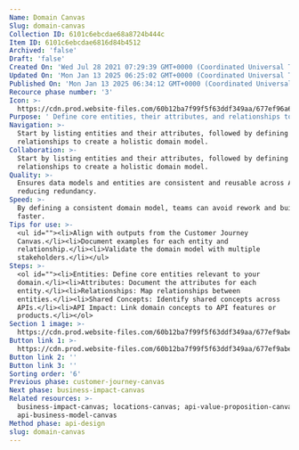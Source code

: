 ```yaml
---
Name: Domain Canvas
Slug: domain-canvas
Collection ID: 6101c6ebcdae68a8724b444c
Item ID: 6101c6ebcdae6816d84b4512
Archived: 'false'
Draft: 'false'
Created On: 'Wed Jul 28 2021 07:29:39 GMT+0000 (Coordinated Universal Time)'
Updated On: 'Mon Jan 13 2025 06:25:02 GMT+0000 (Coordinated Universal Time)'
Published On: 'Mon Jan 13 2025 06:34:12 GMT+0000 (Coordinated Universal Time)'
Recource phase number: '3'
Icon: >-
  https://cdn.prod.website-files.com/60b12ba7f99f5f63ddf349aa/677ef96a675ca17d00429739_domainCanvas.png
Purpose: ' Define core entities, their attributes, and relationships to create a shared conceptual understanding across APIs.'
Navigation: >-
  Start by listing entities and their attributes, followed by defining
  relationships to create a holistic domain model.
Collaboration: >-
  Start by listing entities and their attributes, followed by defining
  relationships to create a holistic domain model.
Quality: >-
  Ensures data models and entities are consistent and reusable across APIs,
  reducing redundancy.
Speed: >-
  By defining a consistent domain model, teams can avoid rework and build APIs
  faster.
Tips for use: >-
  <ul id=""><li>Align with outputs from the Customer Journey
  Canvas.</li><li>Document examples for each entity and
  relationship.</li><li>Validate the domain model with multiple
  stakeholders.</li></ul>
Steps: >-
  <ol id=""><li>Entities: Define core entities relevant to your
  domain.</li><li>Attributes: Document the attributes for each
  entity.</li><li>Relationships: Map relationships between
  entities.</li><li>Shared Concepts: Identify shared concepts across
  APIs.</li><li>API Impact: Link domain concepts to API features or
  products.</li></ol>
Section 1 image: >-
  https://cdn.prod.website-files.com/60b12ba7f99f5f63ddf349aa/677ef9abe094f8b306fc1317_domainCanvas.svg
Button link 1: >-
  https://cdn.prod.website-files.com/60b12ba7f99f5f63ddf349aa/677ef9abe094f8b306fc1317_domainCanvas.svg
Button link 2: ''
Button link 3: ''
Sorting order: '6'
Previous phase: customer-journey-canvas
Next phase: business-impact-canvas
Related resources: >-
  business-impact-canvas; locations-canvas; api-value-proposition-canvas;
  api-business-model-canvas
Method phase: api-design
slug: domain-canvas
---
```


